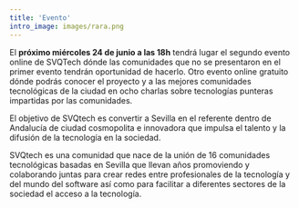 ```yaml
---
title: 'Evento'
intro_image: images/rara.png
---
```


El **próximo miércoles 24 de junio a las 18h** tendrá lugar el segundo evento online de SVQTech dónde las comunidades que no se presentaron en el primer evento tendrán oportunidad de hacerlo. Otro evento online gratuito dónde podrás conocer el proyecto y a las mejores comunidades tecnológicas de la ciudad en ocho charlas sobre tecnologías punteras impartidas por las comunidades.

El objetivo de SVQtech es convertir a Sevilla en el referente dentro de Andalucía de ciudad cosmopolita e innovadora que impulsa el talento y la difusión de la tecnología en la sociedad.

SVQtech es una comunidad que nace de la unión de 16 comunidades tecnológicas basadas en Sevilla que llevan años promoviendo y colaborando juntas para crear redes entre profesionales de la tecnología y del mundo del software así como para facilitar a diferentes sectores de la sociedad el acceso a la tecnología.